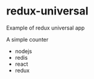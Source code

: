 # redux-universal
Example of redux universal app

A simple counter

- nodejs
- redis
- react
- redux
